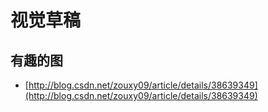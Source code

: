 
# 视觉草稿

## 有趣的图

* [http://blog.csdn.net/zouxy09/article/details/38639349](http://blog.csdn.net/zouxy09/article/details/38639349)

